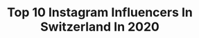 ---
title: Top 10 Instagram Influencers In Switzerland In 2020
description: >-
  Find top Instagram influencers in Switzerland in 2020. Most popular hashtags: #zurich #love #happy #passion.
platform: Instagram
profiles:
  - username: "firatelvito"
    fullname: >-
      „ANNE“
    location: "Switzerland"
    followers: 411712
    engagement: 2939
    commentsToLikes: 0.100934
    avatar: "https://scontent-ams4-1.cdninstagram.com/v/t51.2885-19/s320x320/87428544_1512713638893387_369632904197701632_n.jpg?_nc_ht=scontent-ams4-1.cdninstagram.com&_nc_ohc=km1HIp7MysMAX9QUgfg&oh=d1b1e0d6f2826e28b589a6ddefd098b9&oe=5EBDBD1B"
    verified: false
    hashtags: "#applewatch, #foryou, #newiphone, #iphonegive"
  - username: "mirjana__mija"
    fullname: >-
      Mira-Mija
    location: "Switzerland"
    followers: 6123
    engagement: 1649
    commentsToLikes: 0.096152
    avatar: "https://instagram.fkul16-1.fna.fbcdn.net/v/t51.2885-19/s320x320/91771155_533527164225926_1274295347656523776_n.jpg?_nc_ht=instagram.fkul16-1.fna.fbcdn.net&_nc_ohc=LdJ8Ho1jx-cAX8JDuCG&oh=412426fdeb22d2e5f9de2da14e41a9b9&oe=5EB7AFD7"
    verified: false
    hashtags: "#beuty, #likes, #selflove, #therubinrose"
  - username: "jontsch13"
    fullname: >-
      Jonathan «Jontsch» Schächter
    location: "Switzerland"
    followers: 6459
    engagement: 1576
    commentsToLikes: 0.166129
    avatar: "https://scontent-atl3-1.cdninstagram.com/v/t51.2885-19/11848851_409301949259479_917179488_a.jpg?_nc_ht=scontent-atl3-1.cdninstagram.com&_nc_ohc=f49iW08tnwAAX_H45cU&oh=f49c67ec59abbba70a465cb09952243f&oe=5EBBD653"
    verified: false
    hashtags: "#risingstars, #band, #sihlcity, #jury"
  - username: "rahelanastasia_ifbbpro"
    fullname: >-
      Rahel Cucchia IFBB PRO
    location: "Switzerland"
    followers: 9914
    engagement: 1262
    commentsToLikes: 0.083125
    avatar: "https://scontent-ams4-1.cdninstagram.com/v/t51.2885-19/s320x320/81215028_292761188348856_3109102554714210304_n.jpg?_nc_ht=scontent-ams4-1.cdninstagram.com&_nc_ohc=fJnA-y9s75IAX8131od&oh=ae86718c9c094aa3bb83fd0b2c9cf6f9&oe=5EB7B0F6"
    verified: false
    hashtags: "#figurepro, #romaniamusclefestpro2019, #abs, #healthy"
  - username: "rutadvinska"
    fullname: >-
      Rūta Dvinska
    location: "Switzerland"
    followers: 20878
    engagement: 1051
    commentsToLikes: 0.179710
    avatar: "https://scontent-lhr8-1.cdninstagram.com/v/t51.2885-19/s320x320/89084409_2041328869346198_6177104720537059328_n.jpg?_nc_ht=scontent-lhr8-1.cdninstagram.com&_nc_ohc=rvxhtwguKGIAX9KYH08&oh=01a35e6596377de34efc47271e61ba98&oe=5EB98322"
    verified: false
    hashtags: "#ikealatvija, #womanpower, #boldandbeautiful, #ootd"
  - username: "nicolasstajic"
    fullname: >-
      NICOLAS STAJIC
    location: "Switzerland"
    followers: 78518
    engagement: 726
    commentsToLikes: 0.094614
    avatar: "https://scontent-ams4-1.cdninstagram.com/v/t51.2885-19/s320x320/70186073_2123067511331582_2539960508287549440_n.jpg?_nc_ht=scontent-ams4-1.cdninstagram.com&_nc_ohc=n9cMtmjOrLoAX8CB3PS&oh=fe8c7ec1be76e1fc943d8f43358ceba8&oe=5EB909EF"
    verified: false
    hashtags: "#concours, #screenshootnico, #exploreinari, #collaboration"
  - username: "koelve"
    fullname: >-
      Elvira 🦋
    location: "Switzerland"
    followers: 10860
    engagement: 2886
    commentsToLikes: 0.144148
    avatar: "https://scontent-lhr8-1.cdninstagram.com/v/t51.2885-19/s320x320/90995994_264492854547164_6629628127020580864_n.jpg?_nc_ht=scontent-lhr8-1.cdninstagram.com&_nc_ohc=GwxZfW1J0hkAX-zL82W&oh=c133222d4ff93c8ca73632e7af32a193&oe=5EBBE465"
    verified: false
    hashtags: "#love, #print, #dagny, #behappy"
  - username: "caterina_capacci_ballerina"
    fullname: >-
      Caterina Capacci
    location: "Switzerland"
    followers: 21549
    engagement: 1340
    commentsToLikes: 0.064305
    avatar: "https://scontent-gmp1-1.cdninstagram.com/v/t51.2885-19/s320x320/83891623_504534506916004_2392719554682814464_n.jpg?_nc_ht=scontent-gmp1-1.cdninstagram.com&_nc_ohc=dv3PVUiKd58AX_wGca0&oh=bc8d7363d097247b4b578fa06e581340&oe=5E9D0B50"
    verified: false
    hashtags: "#ballerinaproject, #balletposition, #tanzakademiez, #balletphotoshoot"
  - username: "swissvoyagers"
    fullname: >-
      Luke & Martina | Travel couple
    location: "Switzerland"
    followers: 22960
    engagement: 930
    commentsToLikes: 0.174338
    avatar: "https://scontent-ams4-1.cdninstagram.com/v/t51.2885-19/s320x320/84217669_132973604721904_3062298316109774848_n.jpg?_nc_ht=scontent-ams4-1.cdninstagram.com&_nc_ohc=56jAJqMiRksAX9cXXhd&oh=8a600673a1e224a71aaa837b22b6f68f&oe=5EBABE2B"
    verified: false
    hashtags: "#communityovercompetition, #advertising, #juniqe, #juniqehome"
  - username: "sasoqua"
    fullname: >-
      ☽ ✦ Salomé ✧ ☾
    location: "Switzerland"
    followers: 23172
    engagement: 976
    commentsToLikes: 0.057447
    avatar: "https://scontent-lhr8-1.cdninstagram.com/v/t51.2885-19/s320x320/81039932_463568394334193_6626992090842660864_n.jpg?_nc_ht=scontent-lhr8-1.cdninstagram.com&_nc_ohc=KVZ27A3FsLgAX-CEjAF&oh=73ce4f04c43716332076b892c8df0809&oe=5EB9B528"
    verified: false
    hashtags: "#stayathome"
---